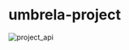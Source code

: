 # umbrela-project

![project_api](https://github.com/leit-on/umbrela-project/assets/68623059/9a60551d-e889-40bd-beb0-3e4b9fd7a227)
